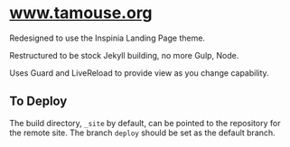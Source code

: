 # www.tamouse.org

Redesigned to use the Inspinia Landing Page theme.

Restructured to be stock Jekyll building, no more Gulp, Node.

Uses Guard and LiveReload to provide view as you change capability.

## To Deploy

The build directory, `_site` by default, can be pointed to the
repository for the remote site. The branch `deploy` should be
set as the default branch.
